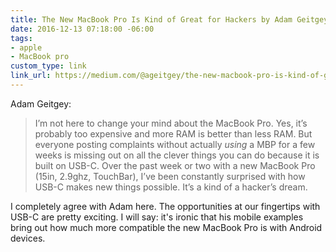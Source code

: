 ```yaml
---
title: The New MacBook Pro Is Kind of Great for Hackers by Adam Geitgey
date: 2016-12-13 07:18:00 -06:00
tags:
- apple
- MacBook pro
custom_type: link
link_url: https://medium.com/@ageitgey/the-new-macbook-pro-is-kind-of-great-for-hackers-64c1c577a4d2
---
```


Adam Geitgey:

> I’m not here to change your mind about the MacBook Pro. Yes, it’s probably too expensive and more RAM is better than less RAM. But everyone posting complaints without actually *using* a MBP for a few weeks is missing out on all the clever things you can do because it is built on USB-C. Over the past week or two with a new MacBook Pro (15in, 2.9ghz, TouchBar), I’ve been constantly surprised with how USB-C makes new things possible. It’s a kind of a hacker’s dream.

I completely agree with Adam here. The opportunities at our fingertips with USB-C are pretty exciting. I will say: it's ironic that his mobile examples bring out how much more compatible the new MacBook Pro is with Android devices.
